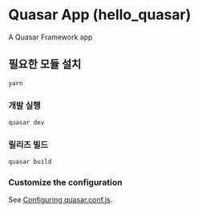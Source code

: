 # Quasar App (hello_quasar)

A Quasar Framework app

## 필요한 모듈 설치
```bash
yarn
```

### 개발 실행
```bash
quasar dev
```


### 릴리즈 빌드
```bash
quasar build
```

### Customize the configuration
See [Configuring quasar.conf.js](https://quasar.dev/quasar-cli/quasar-conf-js).
